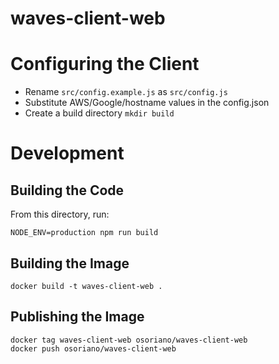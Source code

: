 # waves-client-web

# Configuring the Client

- Rename `src/config.example.js` as `src/config.js`
- Substitute AWS/Google/hostname values in the config.json
- Create a build directory `mkdir build`

# Development

## Building the Code

From this directory, run:

```
NODE_ENV=production npm run build
```

## Building the Image

```
docker build -t waves-client-web .
```

## Publishing the Image

```
docker tag waves-client-web osoriano/waves-client-web
docker push osoriano/waves-client-web
```
